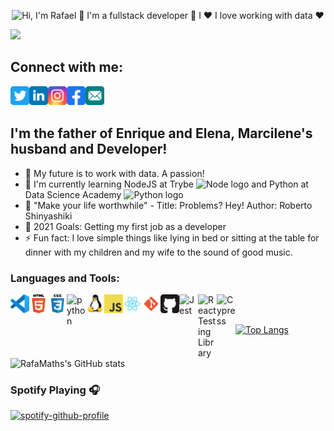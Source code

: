 <p align="center">
  <img src="https://github.com/rafamaths/rafamaths/raw/main/assets/github.gif" alt="Hi, I'm Rafael 👋 I'm a fullstack developer 🚀 I ❤️ I love working with data ❤️">
</p>

<!--
How to make this gif ?

I made my with https://codesandbox.io/s/github-profile-2ijk7
Then i recorded my screen to gif on Mac with Quicktime  and save result to [assets/github.mov](assets/github.mov)
This [gist](https://gist.github.com/tskaggs/6394639) help me to create a dedicated command that convert MOV to GIF.
Type this command `make generate-gif` to generate [assets/github.gif](assets/github.gif)
-->

![](https://komarev.com/ghpvc/?username=RafaMaths)

## Connect with me:

[<img align="left" alt="twitter Rafael Mathias | Twitter" width="30px" src="https://raw.githubusercontent.com/edent/SuperTinyIcons/bed6907f8e4f5cb5bb21299b9070f4d7c51098c0/images/svg/twitter.svg" />][twitter]
[<img align="left" alt="linkedin Rafael Mathias | LinkedIn" width="30px" src="https://raw.githubusercontent.com/edent/SuperTinyIcons/bed6907f8e4f5cb5bb21299b9070f4d7c51098c0/images/svg/linkedin.svg" />][linkedin]
[<img align="left" alt="instagram Rafael Mathias | Instagram" width="30px" src="https://raw.githubusercontent.com/edent/SuperTinyIcons/bed6907f8e4f5cb5bb21299b9070f4d7c51098c0/images/svg/instagram.svg" />][instagram]
[<img align="left" alt="facebook Rafael Mathias | Gmail" width="30px" src="https://raw.githubusercontent.com/edent/SuperTinyIcons/bed6907f8e4f5cb5bb21299b9070f4d7c51098c0/images/svg/facebook.svg" />][facebook]
[<img align="left" alt="e-mail Rafael Mathias | Gmail" width="30px" src="https://raw.githubusercontent.com/edent/SuperTinyIcons/bed6907f8e4f5cb5bb21299b9070f4d7c51098c0/images/svg/email.svg" />][e-mail]

</br>
</br>

## I'm the father of Enrique and Elena, Marcilene's husband and Developer!

- 🔭 My future is to work with data. A passion!
- 🌱 I'm currently learning NodeJS at Trybe <img width="20px" alt="Node logo" src="https://upload.wikimedia.org/wikipedia/commons/thumb/d/d9/Node.js_logo.svg/1280px-Node.js_logo.svg.png"/> and Python at Data Science Academy <img width="20px" alt="Python logo" src="https://upload.wikimedia.org/wikipedia/commons/thumb/c/c3/Python-logo-notext.svg/1024px-Python-logo-notext.svg.png"/>
- 📖 "Make your life worthwhile" - Title: Problems? Hey! Author: Roberto Shinyashiki
- 🥅 2021 Goals: Getting my first job as a developer
- ⚡ Fun fact: I love simple things like lying in bed or sitting at the table for dinner with my children and my wife to the sound of good music.

### Languages and Tools:

[<img align="left" alt="Visual Studio Code | VSCode" width="30px" src="https://raw.githubusercontent.com/github/explore/80688e429a7d4ef2fca1e82350fe8e3517d3494d/topics/visual-studio-code/visual-studio-code.png" />][vscode]
[<img align="left" alt="HTML5" width="30px" src="https://raw.githubusercontent.com/github/explore/80688e429a7d4ef2fca1e82350fe8e3517d3494d/topics/html/html.png"/>][html5]
[<img align="left" alt="CSS3" width="30px" src="https://raw.githubusercontent.com/github/explore/80688e429a7d4ef2fca1e82350fe8e3517d3494d/topics/css/css.png"/>][css3]
[<img align="left" alt="python" width="30px" src="https://upload.wikimedia.org/wikipedia/commons/thumb/c/c3/Python-logo-notext.svg/1024px-Python-logo-notext.svg.png"/>][python]
[<img align="left" alt="linux" width="30px" src="https://raw.githubusercontent.com/devicons/devicon/master/icons/linux/linux-original.svg"/>][linux]
[<img align="left" alt="JavaScript" width="30px" src="https://raw.githubusercontent.com/github/explore/80688e429a7d4ef2fca1e82350fe8e3517d3494d/topics/javascript/javascript.png" />][javascript]
[<img align="left" alt="React" width="30px" src="https://raw.githubusercontent.com/github/explore/80688e429a7d4ef2fca1e82350fe8e3517d3494d/topics/react/react.png" />][react]
[<img align="left" alt="Git" width="30px" src="https://raw.githubusercontent.com/edent/SuperTinyIcons/bed6907f8e4f5cb5bb21299b9070f4d7c51098c0/images/svg/git.svg" />][git]
[<img align="left" alt="GitHub" width="30px" src="https://raw.githubusercontent.com/edent/SuperTinyIcons/bed6907f8e4f5cb5bb21299b9070f4d7c51098c0/images/svg/github.svg" />][github]
[<img align="left" alt="Jest" width="30px" src="https://github.com/facebook/jest/blob/main/website/static/img/jest.png?raw=true" />][jest]
[<img align="left" alt="React Testing Library" width="30px" src="https://raw.githubusercontent.com/testing-library/react-testing-library/main/other/goat.png" />][rtl]
[<img align="left" alt="Cypress" width="30px" src="https://github.com/cypress-io/cypress-icons/blob/master/src/icons/icon_128x128.png?raw=true" />][cypress]

<br />
<br />

[![Top Langs](https://github-readme-stats.vercel.app/api/top-langs/?username=RafaMaths)](https://github.com/RafaMaths/github-readme-stats)


![RafaMaths's GitHub stats](https://github-readme-stats.vercel.app/api?username=RafaMaths&theme=react&show_icons=true)

### Spotify Playing 🎧

[![spotify-github-profile](https://spotify-github-profile.vercel.app/api/view?uid=marypsicologa&cover_image=true&theme=natemoo-re)](https://github.com/kittinan/spotify-github-profile)





  
[twitter]: https://twitter.com/rafamaths
[instagram]: https://instagram.com/rafamaths
[linkedin]: https://linkedin.com/in/rafamaths
[e-mail]: mailto:rmathscoach@gmail.com
[facebook]: https://www.facebook.com/rafamcr82/
[vscode]: https://code.visualstudio.com/
[html5]: https://developer.mozilla.org/en-US/docs/Web/HTML
[css3]: https://developer.mozilla.org/pt-BR/docs/Web/CSS
[javascript]: https://developer.mozilla.org/pt-BR/docs/Web/JavaScript
[react]: https://pt-br.reactjs.org/
[git]: https://git-scm.com/
[github]: https://github.com/
[jest]: https://jestjs.io/pt-BR/
[rtl]: https://testing-library.com/docs/react-testing-library/intro/
[cypress]: https://www.cypress.io/
[python]: https://www.python.org/
[linux]: https://www.linux.org/
